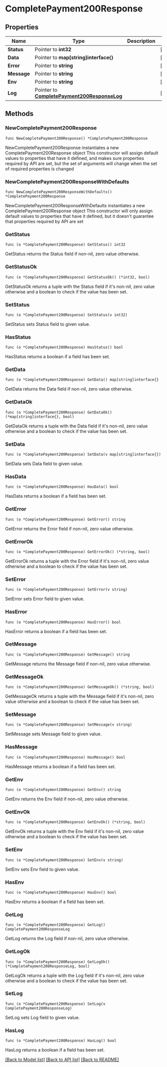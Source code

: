 # CompletePayment200Response

## Properties

Name | Type | Description | Notes
------------ | ------------- | ------------- | -------------
**Status** | Pointer to **int32** |  | [optional] 
**Data** | Pointer to **map[string]interface{}** |  | [optional] 
**Error** | Pointer to **string** |  | [optional] 
**Message** | Pointer to **string** |  | [optional] 
**Env** | Pointer to **string** |  | [optional] 
**Log** | Pointer to [**CompletePayment200ResponseLog**](CompletePayment200ResponseLog.md) |  | [optional] 

## Methods

### NewCompletePayment200Response

`func NewCompletePayment200Response() *CompletePayment200Response`

NewCompletePayment200Response instantiates a new CompletePayment200Response object
This constructor will assign default values to properties that have it defined,
and makes sure properties required by API are set, but the set of arguments
will change when the set of required properties is changed

### NewCompletePayment200ResponseWithDefaults

`func NewCompletePayment200ResponseWithDefaults() *CompletePayment200Response`

NewCompletePayment200ResponseWithDefaults instantiates a new CompletePayment200Response object
This constructor will only assign default values to properties that have it defined,
but it doesn't guarantee that properties required by API are set

### GetStatus

`func (o *CompletePayment200Response) GetStatus() int32`

GetStatus returns the Status field if non-nil, zero value otherwise.

### GetStatusOk

`func (o *CompletePayment200Response) GetStatusOk() (*int32, bool)`

GetStatusOk returns a tuple with the Status field if it's non-nil, zero value otherwise
and a boolean to check if the value has been set.

### SetStatus

`func (o *CompletePayment200Response) SetStatus(v int32)`

SetStatus sets Status field to given value.

### HasStatus

`func (o *CompletePayment200Response) HasStatus() bool`

HasStatus returns a boolean if a field has been set.

### GetData

`func (o *CompletePayment200Response) GetData() map[string]interface{}`

GetData returns the Data field if non-nil, zero value otherwise.

### GetDataOk

`func (o *CompletePayment200Response) GetDataOk() (*map[string]interface{}, bool)`

GetDataOk returns a tuple with the Data field if it's non-nil, zero value otherwise
and a boolean to check if the value has been set.

### SetData

`func (o *CompletePayment200Response) SetData(v map[string]interface{})`

SetData sets Data field to given value.

### HasData

`func (o *CompletePayment200Response) HasData() bool`

HasData returns a boolean if a field has been set.

### GetError

`func (o *CompletePayment200Response) GetError() string`

GetError returns the Error field if non-nil, zero value otherwise.

### GetErrorOk

`func (o *CompletePayment200Response) GetErrorOk() (*string, bool)`

GetErrorOk returns a tuple with the Error field if it's non-nil, zero value otherwise
and a boolean to check if the value has been set.

### SetError

`func (o *CompletePayment200Response) SetError(v string)`

SetError sets Error field to given value.

### HasError

`func (o *CompletePayment200Response) HasError() bool`

HasError returns a boolean if a field has been set.

### GetMessage

`func (o *CompletePayment200Response) GetMessage() string`

GetMessage returns the Message field if non-nil, zero value otherwise.

### GetMessageOk

`func (o *CompletePayment200Response) GetMessageOk() (*string, bool)`

GetMessageOk returns a tuple with the Message field if it's non-nil, zero value otherwise
and a boolean to check if the value has been set.

### SetMessage

`func (o *CompletePayment200Response) SetMessage(v string)`

SetMessage sets Message field to given value.

### HasMessage

`func (o *CompletePayment200Response) HasMessage() bool`

HasMessage returns a boolean if a field has been set.

### GetEnv

`func (o *CompletePayment200Response) GetEnv() string`

GetEnv returns the Env field if non-nil, zero value otherwise.

### GetEnvOk

`func (o *CompletePayment200Response) GetEnvOk() (*string, bool)`

GetEnvOk returns a tuple with the Env field if it's non-nil, zero value otherwise
and a boolean to check if the value has been set.

### SetEnv

`func (o *CompletePayment200Response) SetEnv(v string)`

SetEnv sets Env field to given value.

### HasEnv

`func (o *CompletePayment200Response) HasEnv() bool`

HasEnv returns a boolean if a field has been set.

### GetLog

`func (o *CompletePayment200Response) GetLog() CompletePayment200ResponseLog`

GetLog returns the Log field if non-nil, zero value otherwise.

### GetLogOk

`func (o *CompletePayment200Response) GetLogOk() (*CompletePayment200ResponseLog, bool)`

GetLogOk returns a tuple with the Log field if it's non-nil, zero value otherwise
and a boolean to check if the value has been set.

### SetLog

`func (o *CompletePayment200Response) SetLog(v CompletePayment200ResponseLog)`

SetLog sets Log field to given value.

### HasLog

`func (o *CompletePayment200Response) HasLog() bool`

HasLog returns a boolean if a field has been set.


[[Back to Model list]](../README.md#documentation-for-models) [[Back to API list]](../README.md#documentation-for-api-endpoints) [[Back to README]](../README.md)


